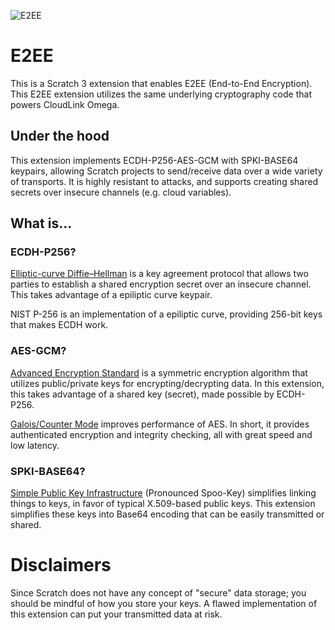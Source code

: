 ![E2EE](https://github.com/cloudlink-omega/e2ee/assets/12957745/a2a66546-9471-4cc4-91f9-163c6917ebe5)

# E2EE
This is a Scratch 3 extension that enables E2EE (End-to-End Encryption). This E2EE extension utilizes the same underlying cryptography code that powers CloudLink Omega.

## Under the hood
This extension implements ECDH-P256-AES-GCM with SPKI-BASE64 keypairs, allowing Scratch projects to send/receive data over a wide variety of transports. It is highly resistant to attacks, and supports creating shared secrets over insecure channels (e.g. cloud variables).

## What is...

### ECDH-P256?
[Elliptic-curve Diffie–Hellman](https://en.wikipedia.org/wiki/Elliptic-curve_Diffie%E2%80%93Hellman) is a key agreement protocol that allows two parties to establish a shared encryption secret over an insecure channel. This takes advantage of a epiliptic curve keypair.

NIST P-256 is an implementation of a epiliptic curve, providing 256-bit keys that makes ECDH work.

### AES-GCM?
[Advanced Encryption Standard](https://en.wikipedia.org/wiki/Advanced_Encryption_Standard) is a symmetric encryption algorithm that utilizes public/private keys for encrypting/decrypting data. In this extension, this takes advantage of a shared key (secret), made possible by ECDH-P256.

[Galois/Counter Mode](https://en.wikipedia.org/wiki/Galois/Counter_Mode) improves performance of AES. In short, it provides authenticated encryption and integrity checking, all with great speed and low latency.

### SPKI-BASE64?
[Simple Public Key Infrastructure](https://en.wikipedia.org/wiki/Simple_public-key_infrastructure) (Pronounced Spoo-Key) simplifies linking things to keys, in favor of typical X.509-based public keys. This extension simplifies these keys into Base64 encoding that can be easily transmitted or shared.

# Disclaimers
Since Scratch does not have any concept of "secure" data storage; you should be mindful of how you store your keys. A flawed implementation of this extension can put your transmitted data at risk. 
